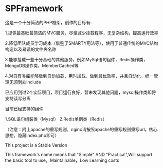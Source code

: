 SPFramework
============

这是一个十分简洁的PHP框架，创作的目标有:

1.提供最基础最简洁的MVC服务，尽量减少挂载程序，无复杂结构，提高运行效率

2.降低团队成员学习成本（借鉴了SMARTY用法等），使用了普通传统的MVC结构构造以及易读的文件夹名称

3.能够挂载一些十分基础的其他服务，例如MySql语句组件，Redis操作类，MongoDB操作类，MemberCached等

4.对自有类库能够做到自动加载，用时加载，做到最优效率，并且自动化，统一管理无须到处include
 
已应用到过2个实际项目，项目运行良好，暂未发现其他问题，mysql操作类即将支持读写分离

目前已经支持的组件

1.SQL语句组装类（Mysql）
2.Redis单例类（Redis）

（注意：附上apache的重写规则，nginx请按照apache的重写规则重写url，核心思想，隐藏index.php即可）

This project is a Stable Version

This framework‘s name means that "Simple" AND "Practical",Will support the basic tool to use，Maintainable，Low Learning costs

